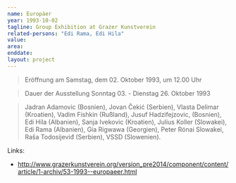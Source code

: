 ```yaml
---
name: Europäer
year: 1993-10-02
tagline: Group Exhibition at Grazer Kunstverein
related-persons: "Edi Rama, Edi Hila"
value:
area: 
enddate:
layout: project
---
```

>Eröffnung am Samstag, dem 02. Oktober 1993, um 12.00 Uhr

>Dauer der Ausstellung
Sonntag 03. - Dienstag 26. Oktober 1993

>Jadran Adamovic (Bosnien), Jovan Ĉekić (Serbien), Vlasta Delimar (Kroatien), Vadim Fishkin (Rußland), Jusuf Hadzifejzovic, (Bosnien), Edi Hila (Albanien), Sanja Ivekovic (Kroatien), Julius Koller (Slowakei), Edi Rama (Albanien), Gia Rigwawa (Georgien), Peter Rónai Slowakei, Raša Todosijeviđ (Serbien), VSSD (Slowenien).

Links:
* <http://www.grazerkunstverein.org/version_pre2014/component/content/article/1-archiv/53-1993--europaeer.html>
